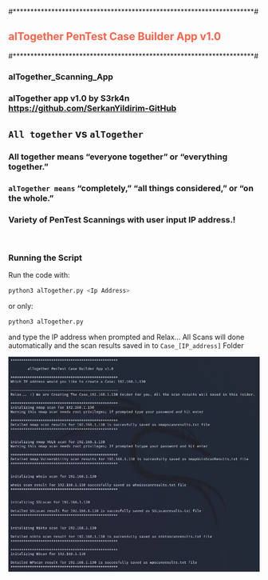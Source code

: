 
#*********************************************************************#

<h2 style="color:Tomato;">alTogether PenTest Case Builder App v1.0</h2>

#*********************************************************************#


### alTogether_Scanning_App 

### alTogether app v1.0 by S3rk4n  https://github.com/SerkanYildirim-GitHub

## `All together` vs `alTogether`

### All together means “everyone together” or “everything together.”

### `alTogether means` “completely,” “all things considered,” or “on the whole.”   

### Variety of PenTest Scannings with user input IP address.! 

<br>

### Running the Script

Run the code with:
~~~ bash 
python3 alTogether.py <Ip Address> 
~~~ 
or only: 
~~~ bash 
python3 alTogether.py 
~~~ 
and type the IP address when prompted and Relax... All Scans will done automatically and the scan results saved in to `Case_[IP_address]` Folder
  
![Capture.jpg)](./Capture.JPG)

  
 


